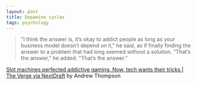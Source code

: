 ```yaml
---
layout: post
title: Dopamine cycles
tags: psychology
---
```


> "I think the answer is, it’s okay to addict people as long as your business model doesn’t depend on it," he said, as if finally finding the answer to a problem that had long seemed without a solution. "That’s the answer," he added. "That’s the answer."

[Slot machines perfected addictive gaming. Now, tech wants their tricks | The Verge via NextDraft] by Andrew Thompson 

[Slot machines perfected addictive gaming. Now, tech wants their tricks | The Verge via NextDraft]: http://nxt.fm/1P4n10S

